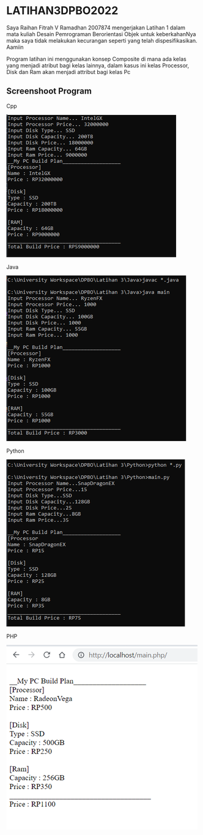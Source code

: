 # LATIHAN3DPBO2022

Saya Raihan Fitrah V Ramadhan 2007874 mengerjakan Latihan 1 dalam mata kuliah Desain Pemrograman Berorientasi Objek untuk keberkahanNya maka saya tidak melakukan kecurangan seperti yang telah dispesifikasikan. Aamiin

Program latihan ini menggunakan konsep Composite di mana ada kelas yang menjadi atribut bagi kelas lainnya, dalam kasus ini kelas Processor, Disk dan Ram akan menjadi attribut bagi kelas Pc

## Screenshoot Program

Cpp

![alt text](https://github.com/vier15/LATIHAN3DPBO2022/blob/main/Screenshot/cpp_latihan3.png)

Java

![alt text](https://github.com/vier15/LATIHAN3DPBO2022/blob/main/Screenshot/java_latihan3.png)

Python

![alt text](https://github.com/vier15/LATIHAN3DPBO2022/blob/main/Screenshot/python_latihan3.png)

PHP

![alt text](https://github.com/vier15/LATIHAN3DPBO2022/blob/main/Screenshot/php_latihan3.png)
